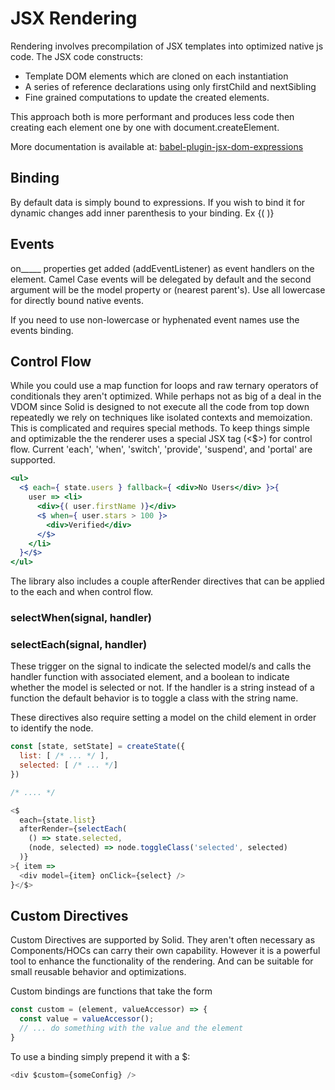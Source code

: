# JSX Rendering

Rendering involves precompilation of JSX templates into optimized native js code. The JSX code constructs:
* Template DOM elements which are cloned on each instantiation
* A series of reference declarations using only firstChild and nextSibling
* Fine grained computations to update the created elements.

This approach both is more performant and produces less code then creating each element one by one with document.createElement.

More documentation is available at: [babel-plugin-jsx-dom-expressions](https://github.com/ryansolid/babel-plugin-jsx-dom-expressions)

## Binding

By default data is simply bound to expressions. If you wish to bind it for dynamic changes add inner parenthesis to your binding. Ex {( )}

## Events

on_____ properties get added (addEventListener) as event handlers on the element. Camel Case events will be delegated by default and the second argument will be the model property or (nearest parent's). Use all lowercase for directly bound native events.

If you need to use non-lowercase or hyphenated event names use the events binding.

## Control Flow

While you could use a map function for loops and raw ternary operators of conditionals they aren't optimized. While perhaps not as big of a deal in the VDOM since Solid is designed to not execute all the code from top down repeatedly we rely on techniques like isolated contexts and memoization. This is complicated and requires special methods. To keep things simple and optimizable the the renderer uses a special JSX tag (<$>) for control flow. Current 'each', 'when', 'switch', 'provide', 'suspend', and 'portal' are supported.

```jsx
<ul>
  <$ each={ state.users } fallback={ <div>No Users</div> }>{
    user => <li>
      <div>{( user.firstName )}</div>
      <$ when={ user.stars > 100 }>
        <div>Verified</div>
      </$>
    </li>
  }</$>
</ul>
```

The library also includes a couple afterRender directives that can be applied to the each and when control flow.

### selectWhen(signal, handler)
### selectEach(signal, handler)

These trigger on the signal to indicate the selected model/s and calls the handler function with associated element, and a boolean to indicate whether the model is selected or not. If the handler is a string instead of a function the default behavior is to toggle a class with the string name.

These directives also require setting a model on the child element in order to identify the node.

```js
const [state, setState] = createState({
  list: [ /* ... */ ],
  selected: [ /* ... */]
})

/* .... */

<$
  each={state.list}
  afterRender={selectEach(
    () => state.selected,
    (node, selected) => node.toggleClass('selected', selected)
  )}
>{ item =>
  <div model={item} onClick={select} />
}</$>
```

## Custom Directives

Custom Directives are supported by Solid. They aren't often necessary as Components/HOCs can carry their own capability. However it is a powerful tool to enhance the functionality of the rendering. And can be suitable for small reusable behavior and optimizations.

Custom bindings are functions that take the form
```js
const custom = (element, valueAccessor) => {
  const value = valueAccessor();
  // ... do something with the value and the element
}
```

To use a binding simply prepend it with a $:
```js
<div $custom={someConfig} />
```